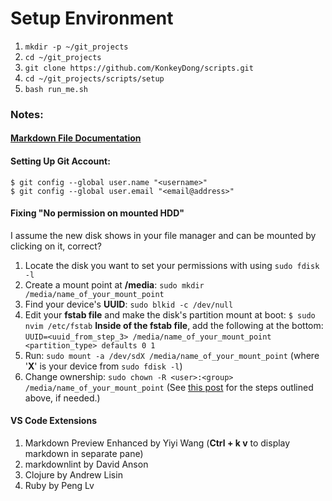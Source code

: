 # Setup Environment
1. `mkdir -p ~/git_projects`
1. `cd ~/git_projects`
1. `git clone https://github.com/KonkeyDong/scripts.git`
1. `cd ~/git_projects/scripts/setup`
1. `bash run_me.sh`

### Notes:

#### [Markdown File Documentation](https://guides.github.com/features/mastering-markdown/)

#### Setting Up Git Account:
```
$ git config --global user.name "<username>"
$ git config --global user.email "<email@address>"
```

#### Fixing "No permission on mounted HDD"
I assume the new disk shows in your file manager and can be mounted by clicking on it, correct?

1. Locate the disk you want to set your permissions with using `sudo fdisk -l`
1. Create a mount point at **/media**: `sudo mkdir /media/name_of_your_mount_point`
1. Find your device's **UUID**: `sudo blkid -c /dev/null`
1. Edit your **fstab file** and make the disk's partition mount at boot:
`$ sudo nvim /etc/fstab`
**Inside of the fstab file**, add the following at the bottom:
`UUID=<uuid_from_step_3> /media/name_of_your_mount_point <partition_type> defaults 0 1`
1. Run: `sudo mount -a /dev/sdX /media/name_of_your_mount_point` (where '**X**' is your device from `sudo fdisk -l`)
1. Change ownership: `sudo chown -R <user>:<group> /media/name_of_your_mount_point`
(See [this post](https://forums.linuxmint.com/viewtopic.php?p=1251135#p1251135) for the steps outlined above, if needed.)

#### VS Code Extensions
1. Markdown Preview Enhanced by Yiyi Wang (**Ctrl + k v** to display markdown in separate pane)
1. markdownlint by David Anson
1. Clojure by Andrew Lisin
1. Ruby by Peng Lv
